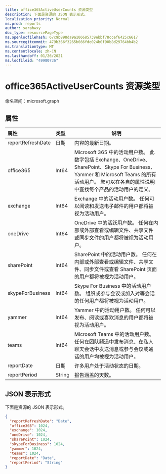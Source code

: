 ```yaml
---
title: office365ActiveUserCounts 资源类型
description: 下面是资源的 JSON 表示形式。
localization_priority: Normal
ms.prod: reports
author: sarahwxy
doc_type: resourcePageType
ms.openlocfilehash: 67c9b898da9a106685739ebbf78ccef6425c6617
ms.sourcegitcommit: 479b366f3265b666fdc024b0f90b8d29764bb4b2
ms.translationtype: MT
ms.contentlocale: zh-CN
ms.lasthandoff: 01/26/2021
ms.locfileid: "49980736"
---
```

# <a name="office365activeusercounts-resource-type"></a>office365ActiveUserCounts 资源类型

命名空间：microsoft.graph

## <a name="properties"></a>属性

| 属性          | 类型   | 说明                              |
| :---------------- | :----- | ---------------------------------------- |
| reportRefreshDate | 日期   | 内容的最新日期。          |
| office365         | Int64  | Microsoft 365 中的活动用户数。 此数字包括 Exchange、OneDrive、SharePoint、Skype For Business、Yammer 和 Microsoft Teams 的所有活动用户。 您可以在各自的属性说明中查找每个产品的活动用户的定义。 |
| exchange          | Int64  | Exchange 中的活动用户数。 任何可以阅读和发送电子邮件的用户都将被视为活动用户。 |
| oneDrive          | Int64  | OneDrive 中的活跃用户数。 任何在内部或外部查看或编辑文件、共享文件或同步文件的用户都将被视为活动用户。 |
| sharePoint        | Int64  | SharePoint 中的活动用户数。 任何在内部或外部查看或编辑文件、共享文件、同步文件或查看 SharePoint 页面的用户都将被视为活动用户。 |
| skypeForBusiness  | Int64  | Skype For Business 中的活动用户数。 组织或参与会议或加入对等会话的任何用户都将被视为活动用户。 |
| yammer            | Int64  | Yammer 中的活动用户数。 任何可以发布、阅读或喜欢消息的用户都将被视为活动用户。 |
| teams             | Int64  | Microsoft Teams 中的活动用户数。 任何在团队频道中发布消息、在私人聊天会话中发送消息或参与会议或通话的用户均被视为活动用户。 |
| reportDate        | 日期   | 许多用户处于活动状态的日期。 |
| reportPeriod      | String | 报告涵盖的天数。    |

## <a name="json-representation"></a>JSON 表示形式

下面是资源的 JSON 表示形式。

<!-- {
  "blockType": "resource",
  "@odata.type": "microsoft.graph.office365ActiveUserCounts"
} -->

```json
{
  "reportRefreshDate": "Date", 
  "office365": 1024, 
  "exchange": 1024, 
  "oneDrive": 1024, 
  "sharePoint": 1024, 
  "skypeForBusiness": 1024, 
  "yammer": 1024, 
  "teams": 1024, 
  "reportDate": "Date", 
  "reportPeriod": "String"
}
```


